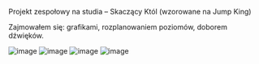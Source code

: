 Projekt zespołowy na studia – Skaczący Któl (wzorowane na Jump King)

Zajmowałem się: grafikami, rozplanowaniem poziomów, doborem dźwięków.

![image](https://user-images.githubusercontent.com/73334798/123931951-466d8500-d991-11eb-8372-323abcfd295e.png)
![image](https://user-images.githubusercontent.com/73334798/123932003-4f5e5680-d991-11eb-9e4a-0fad64cdb0e5.png)
![image](https://user-images.githubusercontent.com/73334798/123932045-584f2800-d991-11eb-95ca-16a8617adb39.png)
![image](https://user-images.githubusercontent.com/73334798/123932069-5edd9f80-d991-11eb-8e11-6ee9755f857d.png)
